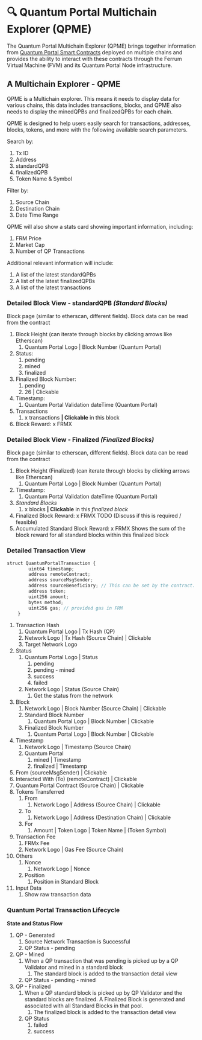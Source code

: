 # 🔍 Quantum Portal Multichain Explorer (QPME)

The Quantum Portal Multichain Explorer (QPME) brings together information from [Quantum Portal Smart Contracts](quantum-portal-smart-contracts-qpsc.md) deployed on multiple chains and provides the ability to interact with these contracts through the Ferrum Virtual Machine (FVM) and its Quantum Portal Node infrastructure.&#x20;

## A Multichain Explorer - QPME

QPME is a Multichain explorer. This means it needs to display data for various chains, this data includes transactions, blocks, and QPME also needs to display the minedQPBs and finalizedQPBs for each chain.&#x20;

QPME is designed to help users easily search for transactions, addresses, blocks, tokens, and more with the following available search parameters.

Search by:

1. Tx ID
2. Address
3. standardQPB
4. finalizedQPB
5. Token Name & Symbol

Filter by:

1. Source Chain
2. Destination Chain
3. Date Time Range

QPME will also show a stats card showing important information, including:

1. FRM Price
2. Market Cap
3. Number of QP Transactions

Additional relevant information will include:

1. A list of the latest standardQPBs
2. A list of the latest finalizedQPBs
3. A list of the latest transactions

### Detailed Block View - standardQPB _(Standard Blocks)_

Block page (similar to etherscan, different fields). Block data can be read from the contract

1. Block Height (can iterate through blocks by clicking arrows like Etherscan)
   1. Quantum Portal Logo | Block Number (Quantum Portal)
2. Status:
   1. pending
   2. mined
   3. finalized
3. Finalized Block Number:
   1. pending
   2. 26 | Clickable
4. Timestamp:
   1. Quantum Portal Validation dateTime (Quantum Portal)
5. Transactions
   1. x transactions **| Clickable** in this block
6. Block Reward: x FRMX

### Detailed Block View - Finalized _(Finalized Blocks)_

Block page (similar to etherscan, different fields). Block data can be read from the contract

1. Block Height (Finalized) (can iterate through blocks by clicking arrows like Etherscan)
   1. Quantum Portal Logo | Block Number (Quantum Portal)
2. Timestamp:
   1. Quantum Portal Validation dateTime (Quantum Portal)
3. _Standard Blocks_
   1. x blocks **| Clickable** in this _finalized block_
4. Finalized Block Reward: x FRMX TODO (Discuss if this is required / feasible)
5. Accumulated Standard Block Reward: x FRMX Shows the sum of the block reward for all standard blocks within this finalized block

### Detailed Transaction View

```javascript
struct QuantumPortalTransaction {
        uint64 timestamp;
        address remoteContract;
        address sourceMsgSender; 
        address sourceBeneficiary; // This can be set by the contract. Revert refunds will be made to this
        address token;
        uint256 amount;
        bytes method;
        uint256 gas; // provided gas in FRM
    }
```

1. Transaction Hash
   1. Quantum Portal Logo | Tx Hash (QP)
   2. Network Logo | Tx Hash (Source Chain) | Clickable
   3. Target Network Logo
2. Status
   1. Quantum Portal Logo | Status
      1. pending
      2. pending - mined
      3. success
      4. failed
   2. Network Logo | Status (Source Chain)
      1. Get the status from the network
3. Block
   1. Network Logo | Block Number (Source Chain) | Clickable
   2. Standard Block Number
      1. Quantum Portal Logo | Block Number | Clickable
   3. Finalized Block Number
      1. Quantum Portal Logo | Block Number | Clickable
4. Timestamp
   1. Network Logo | Timestamp (Source Chain)
   2. Quantum Portal
      1. mined | Timestamp
      2. finalized | Timestamp
5. From (sourceMsgSender) | Clickable
6. Interacted With (To) (remoteContract) | Clickable
7. Quantum Portal Contract (Source Chain) | Clickable
8. Tokens Transferred
   1. From
      1. Network Logo | Address (Source Chain) | Clickable
   2. To
      1. Network Logo | Address (Destination Chain) | Clickable
   3. For
      1. Amount | Token Logo | Token Name | (Token Symbol)
9. Transaction Fee
   1. FRMx Fee
   2. Network Logo | Gas Fee (Source Chain)
10. Others
    1. Nonce
       1. Network Logo | Nonce
    2. Position
       1. Position in Standard Block
11. Input Data
    1. Show raw transaction data

### **Quantum Portal Transaction Lifecycle**

**State and Status Flow**

1. QP - Generated
   1. Source Network Transaction is Successful
   2. QP Status - pending
2. QP - Mined
   1. When a QP transaction that was pending is picked up by a QP Validator and mined in a standard block
      1. The standard block is added to the transaction detail view
   2. QP Status - pending - mined
3. QP - Finalized
   1. When a QP standard block is picked up by QP Validator and the standard blocks are finalized. A Finalized Block is generated and associated with all Standard Blocks in that pool.
      1. The finalized block is added to the transaction detail view
   2. QP Status
      1. failed
      2. success
